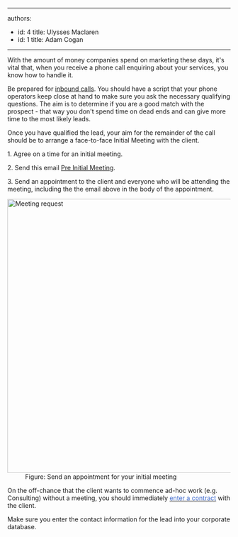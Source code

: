 

---
authors:
  - id: 4
    title: Ulysses Maclaren
  - id: 1
    title: Adam Cogan
---




<span class='intro'> <p>​With the amount of money companies spend on marketing these days, it's vital that, when you receive a phone call enquiring about your services, you know how to handle it.</p> </span>

<p>Be prepared for <a href="http&#58;//www.ssw.com.au/SSW/Standards/Rules/RulesToBetterInboundCalls.aspx#Preparation">inbound calls</a>. You should have a script that your phone operators keep close at hand to make sure you ask the necessary qua​lifying questio​ns. The aim is to determine if&#160;you are a good match with the prospect - that way&#160;you don't spend time on dead ends and can give more time to the most likely leads. </p>
<p>Once you have qualified the lead, your aim for the remainder of the call should be to arrange a face-to-face Initial Meeting with the client.&#160;</p><p>1. Agree on a time for an initial meeting.</p><p>2. Send this email​&#160;<a href="/Communication/RulesToBetterCRMForUsers/Documents/BriefProposal-PreInitialMeeting.docx">Pre Initial Meeting</a>​.​ </p>
<p>3. Send an appointment to the client and everyone who will be attending the meeting, including the the email above in the body of the appointment. </p>

<dl class="image"><dt><img alt="Meeting request" src="/Communication/RulesToBetterCRMForUsers/PublishingImages/meeting-request.jpg" style="width&#58;618px;" /></dt>
<dd>Figure&#58; Send an appointment for your initial meeting</dd></dl>
<p>On the off-chance that the client wants to commence ad-hoc work (e.g. Consulting) without a meeting, you should immediately <a href="/Management/RulesToSuccessfulSalesAndAccountManagement/Pages/Enter-into-a-binding-written-contract-with-a-client-before-doing-any-billable-work.aspx"><font color="#3a66cc">enter a contract</font></a> with the client. </p><p>Make sure you enter the contact information for the lead into your corporate database. </p>


